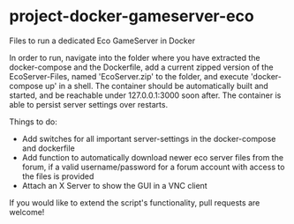 # project-docker-gameserver-eco
Files to run a dedicated Eco GameServer in Docker

In order to run, navigate into the folder where you have extracted the docker-compose and the Dockerfile, add a current zipped version of the EcoServer-Files, named 'EcoServer.zip' to the folder, and execute 'docker-compose up' in a shell. The container should be automatically built and started, and be reachable under 127.0.0.1:3000 soon after. The container is able to persist server settings over restarts.

Things to do:
- Add switches for all important server-settings in the docker-compose and dockerfile
- Add function to automatically download newer eco server files from the forum, if a valid username/password for a forum account with access to the files is provided
- Attach an X Server to show the GUI in a VNC client

If you would like to extend the script's functionality, pull requests are welcome!
